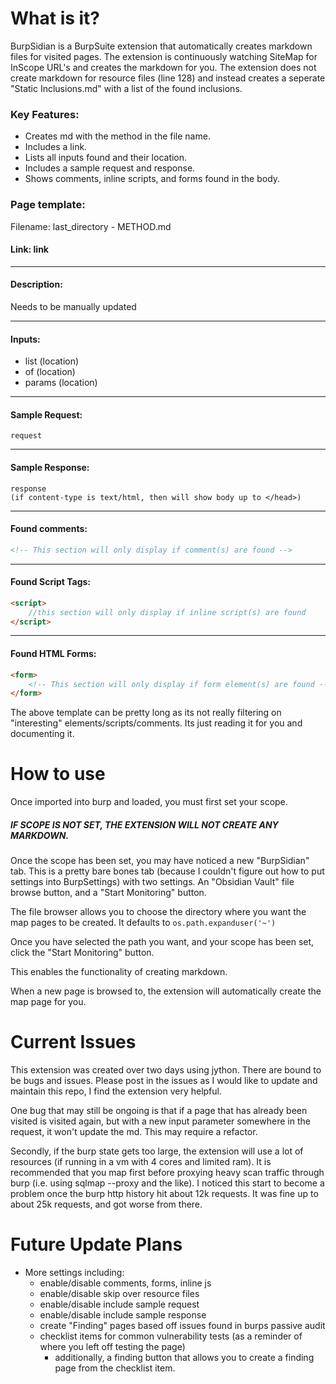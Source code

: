 # What is it?

BurpSidian is a BurpSuite extension that automatically creates markdown files for visited pages. The extension is continuously watching SiteMap for InScope URL's and creates the markdown for you. The extension does not create markdown for resource files (line 128) and instead creates a seperate "Static Inclusions.md" with a list of the found inclusions.

### Key Features:
- Creates md with the method in the file name.
- Includes a link.
- Lists all inputs found and their location.
- Includes a sample request and response.
- Shows comments, inline scripts, and forms found in the body.

### Page template:

Filename: last_directory - METHOD.md
#### Link: link
---
#### Description:
Needs to be manually updated

---
#### Inputs:
- list (location)
- of (location)
- params (location)
---
#### Sample Request:
```HTTP
request
```

---
#### Sample Response:
```HTTP
response 
(if content-type is text/html, then will show body up to </head>)
```

---
#### Found comments:
```HTML
<!-- This section will only display if comment(s) are found -->
```
---
#### Found Script Tags:
```HTML
<script>
	//this section will only display if inline script(s) are found
</script>
```
---
#### Found HTML Forms:
```HTML
<form>
	<!-- This section will only display if form element(s) are found --->
</form>
```

The above template can be pretty long as its not really filtering on "interesting" elements/scripts/comments. Its just reading it for you and documenting it.

# How to use

Once imported into burp and loaded, you must first set your scope.
##### IF SCOPE IS NOT SET, THE EXTENSION WILL NOT CREATE ANY MARKDOWN.
Once the scope has been set, you may have noticed a new "BurpSidian" tab. This is a pretty bare bones tab (because I couldn't figure out how to put settings into BurpSettings) with two settings. An "Obsidian Vault" file browse button, and a "Start Monitoring" button.

The file browser allows you to choose the directory where you want the map pages to be created. It defaults to ``os.path.expanduser('~')``

Once you have selected the path you want, and your scope has been set, click the "Start Monitoring" button.

This enables the functionality of creating markdown.

When a new page is browsed to, the extension will automatically create the map page for you.


# Current Issues
This extension was created over two days using jython. There are bound to be bugs and issues. Please post in the issues as I would like to update and maintain this repo, I find the extension very helpful. 

One bug that may still be ongoing is that if a page that has already been visited is visited again, but with a new input parameter somewhere in the request, it won't update the md. This may require a refactor.

Secondly, if the burp state gets too large, the extension will use a lot of resources (if running in a vm with 4 cores and limited ram). It is recommended that you map first before proxying heavy scan traffic through burp (i.e. using sqlmap --proxy and the like). I noticed this start to become a problem once the burp http history hit about 12k requests. It was fine up to about 25k requests, and got worse from there. 

# Future Update Plans

- More settings including:
	- enable/disable comments, forms, inline js
	- enable/disable skip over resource files
	- enable/disable include sample request
	- enable/disable include sample response
	- create "Finding" pages based off issues found in burps passive audit
	- checklist items for common vulnerability tests (as a reminder of where you left off testing the page)
		- additionally, a finding button that allows you to create a finding page from the checklist item.

